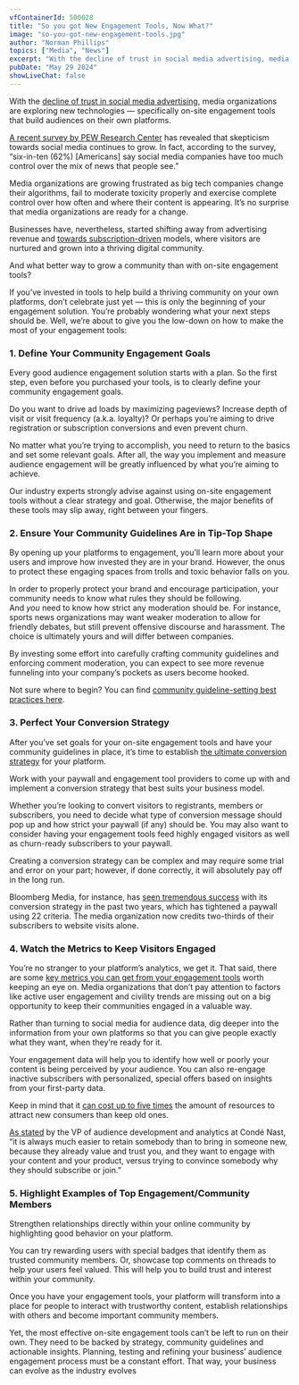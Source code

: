 ```yaml
---
vfContainerId: 500028
title: "So you got New Engagement Tools, Now What?"
image: "so-you-got-new-engagement-tools.jpg"
author: "Norman Phillips"
topics: ["Media", "News"]
excerpt: "With the decline of trust in social media advertising, media organizations are exploring new technologies, specifically on-site engagement tools that build audiences on their own platforms."
pubDate: "May 29 2024"
showLiveChat: false
---
```


With the [decline of trust in social media advertising](https://viafoura.com/blog/trust-in-facebook-is-at-an-all-time-low-heres-how-media-companies-can-use-that-to-their-advantage/), media organizations are exploring new technologies ⁠— specifically on-site engagement tools that build audiences on their own platforms.

[A recent survey by PEW Research Center](https://www.journalism.org/2019/10/02/americans-are-wary-of-the-role-social-media-sites-play-in-delivering-the-news/) has revealed that skepticism towards social media continues to grow. In fact, according to the survey, “six-in-ten (62%) \[Americans\] say social media companies have too much control over the mix of news that people see.”

Media organizations are growing frustrated as big tech companies change their algorithms, fail to moderate toxicity properly and exercise complete control over how often and where their content is appearing. It’s no surprise that media organizations are ready for a change.

Businesses have, nevertheless, started shifting away from advertising revenue and [towards subscription-driven](https://viafoura.com/blog/our-product/week-of-sept-28th-oct-4th-your-media-news-update/) models, where visitors are nurtured and grown into a thriving digital community.

And what better way to grow a community than with on-site engagement tools?

If you’ve invested in tools to help build a thriving community on your own platforms, don’t celebrate just yet — this is only the beginning of your engagement solution. You’re probably wondering what your next steps should be. Well, we’re about to give you the low-down on how to make the most of your engagement tools:

<div class="viafoura">
  <vf-conversation-starter target="vf-conversations-container"></vf-conversation-starter>
</div>

### 1\. Define Your Community Engagement Goals

Every good audience engagement solution starts with a plan. So the first step, even before you purchased your tools, is to clearly define your community engagement goals.

Do you want to drive ad loads by maximizing pageviews? Increase depth of visit or visit frequency (a.k.a. loyalty)? Or perhaps you’re aiming to drive registration or subscription conversions and even prevent churn.

No matter what you’re trying to accomplish, you need to return to the basics and set some relevant goals. After all, the way you implement and measure audience engagement will be greatly influenced by what you’re aiming to achieve.

Our industry experts strongly advise against using on-site engagement tools without a clear strategy and goal. Otherwise, the major benefits of these tools may slip away, right between your fingers.

### 2\. Ensure Your Community Guidelines Are in Tip-Top Shape

By opening up your platforms to engagement, you’ll learn more about your users and improve how invested they are in your brand. However, the onus to protect these engaging spaces from trolls and toxic behavior falls on you.

In order to properly protect your brand and encourage participation, your community needs to know what rules they should be following. And *you* need to know how strict any moderation should be. For instance, sports news organizations may want weaker moderation to allow for friendly debates, but still prevent offensive discourse and harassment. The choice is ultimately yours and will differ between companies.

By investing some effort into carefully crafting community guidelines and enforcing comment moderation, you can expect to see more revenue funneling into your company’s pockets as users become hooked.

Not sure where to begin? You can find [community guideline-setting best practices here](https://viafoura.com/blog/top-8-best-practices-setting-effective-community-guidelines/).

<div class="viafoura">
  <vf-content-recirculation title="Trending Conversations" limit="5" days-published="1" trend-window="1" sort="comments"></vf-content-recirculation>
</div>

### 3\. Perfect Your Conversion Strategy

After you’ve set goals for your on-site engagement tools and have your community guidelines in place, it’s time to establish [the ultimate conversion strategy](https://viafoura.com/blog/enhancing-your-paywall-why-you-need-a-conversion-strategy/) for your platform.

Work with your paywall and engagement tool providers to come up with and implement a conversion strategy that best suits your business model.

Whether you’re looking to convert visitors to registrants, members or subscribers, you need to decide what type of conversion message should pop up and how strict your paywall (if any) should be. You may also want to consider having your engagement tools feed highly engaged visitors as well as churn-ready subscribers to your paywall.

Creating a conversion strategy can be complex and may require some trial and error on your part; however, if done correctly, it will absolutely pay off in the long run.

Bloomberg Media, for instance, has [seen tremendous success](https://digiday.com/media/bloomberg-medias-subscriptions-to-account-for-10-all-digital-revenue-by-2020/) with its conversion strategy in the past two years, which has tightened a paywall using 22 criteria. The media organization now credits two-thirds of their subscribers to website visits alone.

### 4\. Watch the Metrics to Keep Visitors Engaged

You’re no stranger to your platform’s analytics, we get it. That said, there are some [key metrics you can get from your engagement tools](https://viafoura.com/blog/the-key-engagement-tool-metrics-media-organizations-are-losing-out-on/) worth keeping an eye on. Media organizations that don’t pay attention to factors like active user engagement and civility trends are missing out on a big opportunity to keep their communities engaged in a valuable way.

Rather than turning to social media for audience data, dig deeper into the information from your own platforms so that you can give people exactly what they want, when they’re ready for it.

Your engagement data will help you to identify how well or poorly your content is being perceived by your audience. You can also re-engage inactive subscribers with personalized, special offers based on insights from your first-party data.

Keep in mind that it [can cost up to five times](https://www.forbes.com/sites/jiawertz/2018/09/12/dont-spend-5-times-more-attracting-new-customers-nurture-the-existing-ones/#30255d4e5a8e) the amount of resources to attract new consumers than keep old ones.

[As stated](https://whatsnewinpublishing.com/the-idea-is-for-new-subscribers-not-just-to-come-on-board-but-to-stay-on-board-how-publishers-are-driving-deeper-engagement) by the VP of audience development and analytics at Condé Nast, “it is always much easier to retain somebody than to bring in someone new, because they already value and trust you, and they want to engage with your content and your product, versus trying to convince somebody why they should subscribe or join.”

### 5\. Highlight Examples of Top Engagement/Community Members

Strengthen relationships directly within your online community by highlighting good behavior on your platform.

You can try rewarding users with special badges that identify them as trusted community members. Or, showcase top comments on threads to help your users feel valued. This will help you to build trust and interest within your community.

Once you have your engagement tools, your platform will transform into a place for people to interact with trustworthy content, establish relationships with others and become important community members.

Yet, the most effective on-site engagement tools can’t be left to run on their own. They need to be backed by strategy, community guidelines and actionable insights. Planning, testing and refining your business’ audience engagement process must be a constant effort. That way, your business can evolve as the industry evolves

<div class="viafoura" id="vf-conversations-container">
  <vf-conversations></vf-conversations>
</div>
